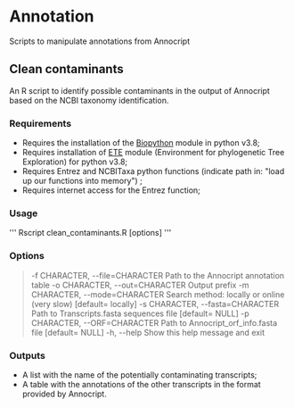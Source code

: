 # Annotation
Scripts to manipulate annotations from Annocript

## Clean contaminants
An R script to identify possible contaminants in the output of Annocript based on the NCBI taxonomy identification.

### Requirements

- Requires the installation of the [Biopython](https://biopython.org/) module in python v3.8;
- Requires installation of [ETE](http://etetoolkit.org/) module (Environment for phylogenetic Tree Exploration) for python v3.8;
- Requires Entrez and NCBITaxa python functions (indicate path in: "load up our functions into memory") ;
- Requires internet access for the Entrez function;

### Usage
'''
Rscript clean_contaminants.R [options]
'''

### Options
>   -f CHARACTER, --file=CHARACTER
>     Path to the Annocript annotation table
>   -o CHARACTER, --out=CHARACTER
>     Output prefix
>   -m CHARACTER, --mode=CHARACTER
>     Search method: locally or online (very slow) [default= locally]
>   -s CHARACTER, --fasta=CHARACTER
>     Path to Transcripts.fasta sequences file [default= NULL]
>   -p CHARACTER, --ORF=CHARACTER
>     Path to Annocript_orf_info.fasta file [default= NULL]
>   -h, --help
>     Show this help message and exit

### Outputs
- A list with the name of the potentially contaminating transcripts;
- A table with the annotations of the other transcripts in the format provided by Annocript.
